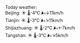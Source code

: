 Today weather:  
Beijing: ☀️   🌡️-4°C 🌬️↓11km/h  
Tianjin: ☀️   🌡️-3°C 🌬️↘11km/h  
Shijiazhuang: ☀️   🌡️-2°C 🌬️←7km/h  
Tangshan: ☀️   🌡️-3°C 🌬️↘5km/h  
